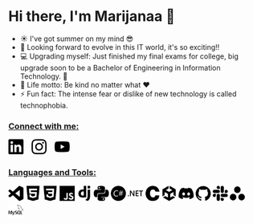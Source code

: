 # Hi there, I'm Marijanaa 👋 
 
- ☀️ I've got summer on my mind 😎
- 👯 Looking forward to evolve in this IT world, it's so exciting!!
- 💻 Upgrading myself: Just finished my final exams for college, big upgrade soon to be a Bachelor of Engineering in Information Technology. 🎉 
- 🥅 Life motto: Be kind no matter what ❤️
- ⚡ Fun fact: The intense fear or dislike of new technology is called technophobia.
 
### <ins>Connect with me:</ins>

 [<img src='img/linkedin.svg' width='30'>](https://linkedin.com/in/marijana-vranjes)
 &nbsp;&nbsp;
 [<img src='img/instagram.svg' width='30'>](https://instagram.com/marijana_vranjes)
 &nbsp;&nbsp;
 [<img src='img/youtube.svg' width='30'>](https://youtube.com/@marijanavranjes)

### <ins>Languages and Tools:</ins>

 <img src='img/visualstudiocode.svg' width='30'> <img src='img/html5.svg' width='30'>
<img src='img/css3.svg' width='30'>
<img src='img/javascript.svg' width='30'>
<img src='img/django.svg' width='30'>
<img src='img/python.svg' width='30'>
<img src='img/csharp.svg' width='30'>
<img src='img/dotnet.svg' width='30'>
<img src='img/c.svg' width='30'>
<img src='img/unity.svg' width='30'>
<img src='img/discord.svg' width='30'>
<img src='img/github.svg' width='30'>
<img src='img/slack.svg' width='30'>
<img src='img/asana.svg' width='30'>
<img src='img/mysql.svg' width='30'>

<br>

